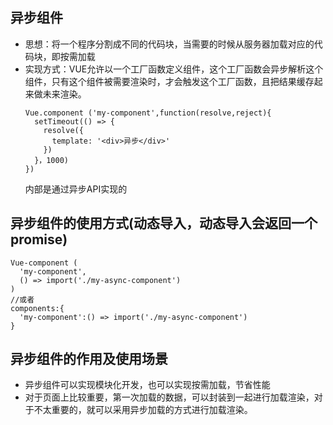 ## 异步组件

- 思想：将一个程序分割成不同的代码块，当需要的时候从服务器加载对应的代码块，即按需加载
- 实现方式：VUE允许以一个工厂函数定义组件，这个工厂函数会异步解析这个组件，只有这个组件被需要渲染时，才会触发这个工厂函数，且把结果缓存起来做未来渲染。
  ```
  Vue.component ('my-component',function(resolve,reject){
    setTimeout(() => {
      resolve({
        template: '<div>异步</div>'
      })
    }，1000)
  })
  ```
  内部是通过异步API实现的

## 异步组件的使用方式(动态导入，动态导入会返回一个promise)

```
Vue-component (
  'my-component',
  () => import('./my-async-component')
)
//或者
components:{
  'my-component':() => import('./my-async-component')
}
```

## 异步组件的作用及使用场景

- 异步组件可以实现模块化开发，也可以实现按需加载，节省性能
- 对于页面上比较重要，第一次加载的数据，可以封装到一起进行加载渲染，对于不太重要的，就可以采用异步加载的方式进行加载渲染。